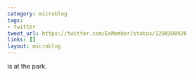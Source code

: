 ```yaml
---
category: microblog
tags:
- twitter
tweet_url: https://twitter.com/ExMember/status/1290308926
links: []
layout: microblog
---
```

is at the park.
